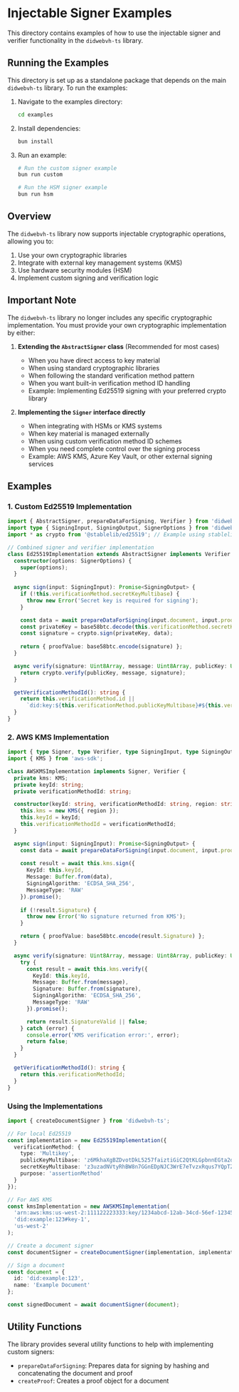 # Injectable Signer Examples

This directory contains examples of how to use the injectable signer and verifier functionality in the `didwebvh-ts` library.

## Running the Examples

This directory is set up as a standalone package that depends on the main `didwebvh-ts` library. To run the examples:

1. Navigate to the examples directory:
   ```bash
   cd examples
   ```

2. Install dependencies:
   ```bash
   bun install
   ```

3. Run an example:
   ```bash
   # Run the custom signer example
   bun run custom
   
   # Run the HSM signer example
   bun run hsm
   ```

## Overview

The `didwebvh-ts` library now supports injectable cryptographic operations, allowing you to:

1. Use your own cryptographic libraries
2. Integrate with external key management systems (KMS)
3. Use hardware security modules (HSM)
4. Implement custom signing and verification logic

## Important Note

The `didwebvh-ts` library no longer includes any specific cryptographic implementation. You must provide your own cryptographic implementation by either:

1. **Extending the `AbstractSigner` class** (Recommended for most cases)
   - When you have direct access to key material
   - When using standard cryptographic libraries
   - When following the standard verification method pattern
   - When you want built-in verification method ID handling
   - Example: Implementing Ed25519 signing with your preferred crypto library

2. **Implementing the `Signer` interface directly**
   - When integrating with HSMs or KMS systems
   - When key material is managed externally
   - When using custom verification method ID schemes
   - When you need complete control over the signing process
   - Example: AWS KMS, Azure Key Vault, or other external signing services

## Examples

### 1. Custom Ed25519 Implementation

```typescript
import { AbstractSigner, prepareDataForSigning, Verifier } from 'didwebvh-ts';
import type { SigningInput, SigningOutput, SignerOptions } from 'didwebvh-ts';
import * as crypto from '@stablelib/ed25519'; // Example using stablelib

// Combined signer and verifier implementation
class Ed25519Implementation extends AbstractSigner implements Verifier {
  constructor(options: SignerOptions) {
    super(options);
  }
  
  async sign(input: SigningInput): Promise<SigningOutput> {
    if (!this.verificationMethod.secretKeyMultibase) {
      throw new Error('Secret key is required for signing');
    }

    const data = await prepareDataForSigning(input.document, input.proof);
    const privateKey = base58btc.decode(this.verificationMethod.secretKeyMultibase).slice(2);
    const signature = crypto.sign(privateKey, data);
    
    return { proofValue: base58btc.encode(signature) };
  }

  async verify(signature: Uint8Array, message: Uint8Array, publicKey: Uint8Array): Promise<boolean> {
    return crypto.verify(publicKey, message, signature);
  }

  getVerificationMethodId(): string {
    return this.verificationMethod.id || 
      `did:key:${this.verificationMethod.publicKeyMultibase}#${this.verificationMethod.publicKeyMultibase}`;
  }
}
```

### 2. AWS KMS Implementation

```typescript
import { type Signer, type Verifier, type SigningInput, type SigningOutput, prepareDataForSigning } from 'didwebvh-ts';
import { KMS } from 'aws-sdk';

class AWSKMSImplementation implements Signer, Verifier {
  private kms: KMS;
  private keyId: string;
  private verificationMethodId: string;

  constructor(keyId: string, verificationMethodId: string, region: string) {
    this.kms = new KMS({ region });
    this.keyId = keyId;
    this.verificationMethodId = verificationMethodId;
  }

  async sign(input: SigningInput): Promise<SigningOutput> {
    const data = await prepareDataForSigning(input.document, input.proof);
    
    const result = await this.kms.sign({
      KeyId: this.keyId,
      Message: Buffer.from(data),
      SigningAlgorithm: 'ECDSA_SHA_256',
      MessageType: 'RAW'
    }).promise();
    
    if (!result.Signature) {
      throw new Error('No signature returned from KMS');
    }

    return { proofValue: base58btc.encode(result.Signature) };
  }

  async verify(signature: Uint8Array, message: Uint8Array, publicKey: Uint8Array): Promise<boolean> {
    try {
      const result = await this.kms.verify({
        KeyId: this.keyId,
        Message: Buffer.from(message),
        Signature: Buffer.from(signature),
        SigningAlgorithm: 'ECDSA_SHA_256',
        MessageType: 'RAW'
      }).promise();

      return result.SignatureValid || false;
    } catch (error) {
      console.error('KMS verification error:', error);
      return false;
    }
  }

  getVerificationMethodId(): string {
    return this.verificationMethodId;
  }
}
```

### Using the Implementations

```typescript
import { createDocumentSigner } from 'didwebvh-ts';

// For local Ed25519
const implementation = new Ed25519Implementation({
  verificationMethod: {
    type: 'Multikey',
    publicKeyMultibase: 'z6MkhaXgBZDvotDkL5257faiztiGiC2QtKLGpbnnEGta2doK',
    secretKeyMultibase: 'z3uzadNVtyRhBW8n7GGnEDpNJC3WrE7eTvzxRqus7YQpTZxk',
    purpose: 'assertionMethod'
  }
});

// For AWS KMS
const kmsImplementation = new AWSKMSImplementation(
  'arn:aws:kms:us-west-2:111122223333:key/1234abcd-12ab-34cd-56ef-1234567890ab',
  'did:example:123#key-1',
  'us-west-2'
);

// Create a document signer
const documentSigner = createDocumentSigner(implementation, implementation.getVerificationMethodId());

// Sign a document
const document = {
  id: 'did:example:123',
  name: 'Example Document'
};

const signedDocument = await documentSigner(document);
```

## Utility Functions

The library provides several utility functions to help with implementing custom signers:

- `prepareDataForSigning`: Prepares data for signing by hashing and concatenating the document and proof
- `createProof`: Creates a proof object for a document 